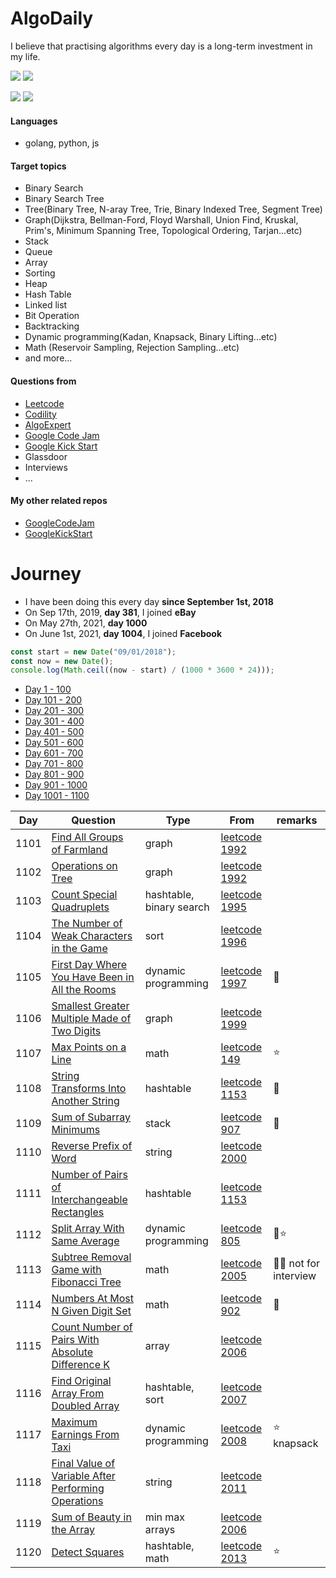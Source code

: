 # AlgoDaily

I believe that practising algorithms every day is a long-term investment in my life.

[![](https://img.shields.io/badge/dynamic/json?style=flat&labelColor=black&color=green&label=Solved&query=solvedOverTotal&url=https%3A%2F%2Fleetcode-badge.vercel.app%2Fapi%2Fusers%2Fcalvinchankf&logo=leetcode&logoColor=yellow)](https://leetcode.com/calvinchankf/)
[![](https://img.shields.io/badge/dynamic/json?style=flat&labelColor=black&color=green&label=Ranking&query=ranking&url=https%3A%2F%2Fleetcode-badge.vercel.app%2Fapi%2Fusers%2Fcalvinchankf&logo=leetcode&logoColor=yellow)](https://leetcode.com/calvinchankf/)

![](https://badges.pufler.dev/created/calvinchankf/algodaily)
![](https://badges.pufler.dev/updated/calvinchankf/algodaily)

#### Languages

-   golang, python, js

#### Target topics

-   Binary Search
-   Binary Search Tree
-   Tree(Binary Tree, N-aray Tree, Trie, Binary Indexed Tree, Segment Tree)
-   Graph(Dijkstra, Bellman-Ford, Floyd Warshall, Union Find, Kruskal, Prim's, Minimum Spanning Tree, Topological Ordering, Tarjan...etc)
-   Stack
-   Queue
-   Array
-   Sorting
-   Heap
-   Hash Table
-   Linked list
-   Bit Operation
-   Backtracking
-   Dynamic programming(Kadan, Knapsack, Binary Lifting...etc)
-   Math (Reservoir Sampling, Rejection Sampling...etc)
-   and more...

#### Questions from

-   [Leetcode](https://leetcode.com)
-   [Codility](https://app.codility.com/programmers/lessons/)
-   [AlgoExpert](https://www.algoexpert.io)
-   [Google Code Jam](https://codingcompetitions.withgoogle.com/codejam)
-   [Google Kick Start](https://codingcompetitions.withgoogle.com/kickstart/)
-   Glassdoor
-   Interviews
-   ...

#### My other related repos

-   [GoogleCodeJam](https://github.com/calvinchankf/GoogleCodeJam)
-   [GoogleKickStart](https://github.com/calvinchankf/GoogleKickStart)

# Journey

-   I have been doing this every day **since September 1st, 2018**
-   On Sep 17th, 2019, **day 381**, I joined **eBay**
-   On May 27th, 2021, **day 1000**
-   On June 1st, 2021, **day 1004**, I joined **Facebook**

```js
const start = new Date("09/01/2018");
const now = new Date();
console.log(Math.ceil((now - start) / (1000 * 3600 * 24)));
```

-   [Day 1 - 100](./markdowns/day1-100.md)
-   [Day 101 - 200](./markdowns/day101-200.md)
-   [Day 201 - 300](./markdowns/day201-300.md)
-   [Day 301 - 400](./markdowns/day301-400.md)
-   [Day 401 - 500](./markdowns/day401-500.md)
-   [Day 501 - 600](./markdowns/day501-600.md)
-   [Day 601 - 700](./markdowns/day601-700.md)
-   [Day 701 - 800](./markdowns/day701-800.md)
-   [Day 801 - 900](./markdowns/day801-900.md)
-   [Day 901 - 1000](./markdowns/day901-1000.md)
-   [Day 1001 - 1100](./markdowns/day1001-1100.md)

| Day  | Question                                                                                                            | Type                     | From                                                                                             | remarks                |
| ---- | ------------------------------------------------------------------------------------------------------------------- | ------------------------ | ------------------------------------------------------------------------------------------------ | ---------------------- |
| 1101 | [Find All Groups of Farmland](/leetcode/1992-find-all-groups-of-farmland)                                           | graph                    | [leetcode 1992](https://leetcode.com/problems/find-all-groups-of-farmland/)                      |                        |
| 1102 | [Operations on Tree](/leetcode/1993-operations-on-tree)                                                             | graph                    | [leetcode 1992](https://leetcode.com/problems/operations-on-tree/)                               |                        |
| 1103 | [Count Special Quadruplets](/leetcode/1992-count-special-quadruplets)                                               | hashtable, binary search | [leetcode 1995](https://leetcode.com/problems/count-special-quadruplets/)                        |                        |
| 1104 | [The Number of Weak Characters in the Game](/leetcode/1996-the-number-of-weak-characters-in-the-game)               | sort                     | [leetcode 1996](https://leetcode.com/problems/the-number-of-weak-characters-in-the-game/)        |                        |
| 1105 | [First Day Where You Have Been in All the Rooms](/leetcode/1997-first-day-where-you-have-been-in-all-the-rooms)     | dynamic programming      | [leetcode 1997](https://leetcode.com/problems/first-day-where-you-have-been-in-all-the-rooms/)   | 📌                     |
| 1106 | [Smallest Greater Multiple Made of Two Digits](/leetcode/1999-smallest-greater-multiple-made-of-two-digits)         | graph                    | [leetcode 1999](https://leetcode.com/problems/smallest-greater-multiple-made-of-two-digits/)     |                        |
| 1107 | [Max Points on a Line](/leetcode/149-max-points-on-a-line)                                                          | math                     | [leetcode 149](https://leetcode.com/problems/max-points-on-a-line/)                              | ⭐️                    |
| 1108 | [String Transforms Into Another String](/leetcode/1153-string-transforms-into-another-string)                       | hashtable                | [leetcode 1153](https://leetcode.com/problems/string-transforms-into-another-string/)            | 📌                     |
| 1109 | [Sum of Subarray Minimums](/leetcode/907-sum-of-subarray-minimums)                                                  | stack                    | [leetcode 907](https://leetcode.com/problems/sum-of-subarray-minimums/)                          | 📌                     |
| 1110 | [Reverse Prefix of Word](/leetcode/2000-reverse-prefix-of-word)                                                     | string                   | [leetcode 2000](https://leetcode.com/problems/reverse-prefix-of-word/)                           |                        |
| 1111 | [Number of Pairs of Interchangeable Rectangles](/leetcode/2001-number-of-pairs-of-interchangeable-rectangles)       | hashtable                | [leetcode 1153](https://leetcode.com/problems/number-of-pairs-of-interchangeable-rectangles/)    |                        |
| 1112 | [Split Array With Same Average](/leetcode/805-split-array-with-same-average)                                        | dynamic programming      | [leetcode 805](https://leetcode.com/problems/split-array-with-same-average/)                     | 📌⭐️                  |
| 1113 | [Subtree Removal Game with Fibonacci Tree](/leetcode/2005-subtree-removal-game-with-fibonacci-tree)                 | math                     | [leetcode 2005](https://leetcode.com/problems/subtree-removal-game-with-fibonacci-tree/)         | 📌🌚 not for interview |
| 1114 | [Numbers At Most N Given Digit Set](/leetcode/902-numbers-at-most-n-given-digit-set)                                | math                     | [leetcode 902](https://leetcode.com/problems/numbers-at-most-n-given-digit-set/)                 | 📌                     |
| 1115 | [Count Number of Pairs With Absolute Difference K](/leetcode/2006-count-number-of-pairs-with-absolute-difference-k) | array                    | [leetcode 2006](https://leetcode.com/problems/count-number-of-pairs-with-absolute-difference-k/) |                        |
| 1116 | [Find Original Array From Doubled Array](/leetcode/2007-find-original-array-from-doubled-array)                     | hashtable, sort          | [leetcode 2007](https://leetcode.com/problems/find-original-array-from-doubled-array/)           |                        |
| 1117 | [Maximum Earnings From Taxi](/leetcode/2008-maximum-earnings-from-taxi)                                             | dynamic programming      | [leetcode 2008](https://leetcode.com/problems/maximum-earnings-from-taxi/)                       | ⭐️ knapsack           |
| 1118 | [Final Value of Variable After Performing Operations](/leetcode/2011-final-value-of-variable-after-performing-operations) | string                   | [leetcode 2011](https://leetcode.com/problems/final-value-of-variable-after-performing-operations/) |                        |
| 1119 | [Sum of Beauty in the Array](/leetcode/2012-sum-of-beauty-in-the-array)                                             | min max arrays           | [leetcode 2006](https://leetcode.com/problems/count-number-of-pairs-with-absolute-difference-k/) |                        |
| 1120 | [Detect Squares](/leetcode/2013-detect-squares)                                                                     | hashtable, math          | [leetcode 2013](https://leetcode.com/problems/detect-squares/)                                   | ⭐️                    |
